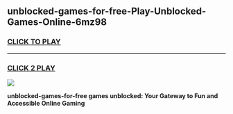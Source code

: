 
## unblocked-games-for-free-Play-Unblocked-Games-Online-6mz98
<h3>
<a href="https://premium76.site?title=unblocked-games-for-free&ref=25A">CLICK TO PLAY</a></h3>
<hr>

<h3>
<a href="https://premium76.site?title=unblocked-games-for-free&ref=25A">CLICK 2 PLAY</a>
  
</h3>

<a href="https://premium76.site?title=unblocked-games-for-free&ref=25A"><img src="https://clearcache.store/games.png"></a>


**unblocked-games-for-free games unblocked: Your Gateway to Fun and Accessible Online Gaming**
